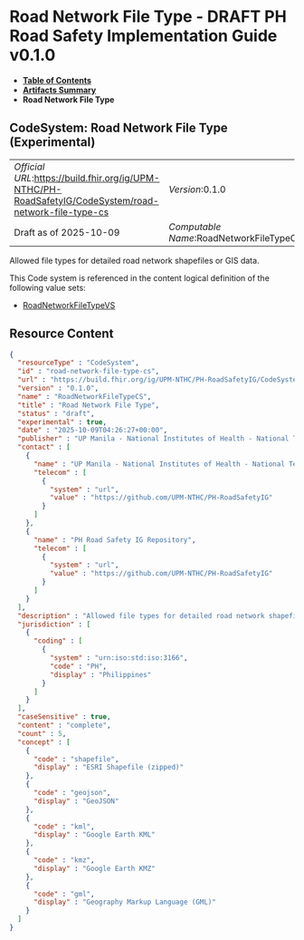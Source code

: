 # Road Network File Type - DRAFT PH Road Safety Implementation Guide v0.1.0

* [**Table of Contents**](toc.md)
* [**Artifacts Summary**](artifacts.md)
* **Road Network File Type**

## CodeSystem: Road Network File Type (Experimental) 

| | |
| :--- | :--- |
| *Official URL*:https://build.fhir.org/ig/UPM-NTHC/PH-RoadSafetyIG/CodeSystem/road-network-file-type-cs | *Version*:0.1.0 |
| Draft as of 2025-10-09 | *Computable Name*:RoadNetworkFileTypeCS |

 
Allowed file types for detailed road network shapefiles or GIS data. 

 This Code system is referenced in the content logical definition of the following value sets: 

* [RoadNetworkFileTypeVS](ValueSet-road-network-file-type-vs.md)



## Resource Content

```json
{
  "resourceType" : "CodeSystem",
  "id" : "road-network-file-type-cs",
  "url" : "https://build.fhir.org/ig/UPM-NTHC/PH-RoadSafetyIG/CodeSystem/road-network-file-type-cs",
  "version" : "0.1.0",
  "name" : "RoadNetworkFileTypeCS",
  "title" : "Road Network File Type",
  "status" : "draft",
  "experimental" : true,
  "date" : "2025-10-09T04:26:27+00:00",
  "publisher" : "UP Manila - National Institutes of Health - National Telehealth Center",
  "contact" : [
    {
      "name" : "UP Manila - National Institutes of Health - National Telehealth Center",
      "telecom" : [
        {
          "system" : "url",
          "value" : "https://github.com/UPM-NTHC/PH-RoadSafetyIG"
        }
      ]
    },
    {
      "name" : "PH Road Safety IG Repository",
      "telecom" : [
        {
          "system" : "url",
          "value" : "https://github.com/UPM-NTHC/PH-RoadSafetyIG"
        }
      ]
    }
  ],
  "description" : "Allowed file types for detailed road network shapefiles or GIS data.",
  "jurisdiction" : [
    {
      "coding" : [
        {
          "system" : "urn:iso:std:iso:3166",
          "code" : "PH",
          "display" : "Philippines"
        }
      ]
    }
  ],
  "caseSensitive" : true,
  "content" : "complete",
  "count" : 5,
  "concept" : [
    {
      "code" : "shapefile",
      "display" : "ESRI Shapefile (zipped)"
    },
    {
      "code" : "geojson",
      "display" : "GeoJSON"
    },
    {
      "code" : "kml",
      "display" : "Google Earth KML"
    },
    {
      "code" : "kmz",
      "display" : "Google Earth KMZ"
    },
    {
      "code" : "gml",
      "display" : "Geography Markup Language (GML)"
    }
  ]
}

```
